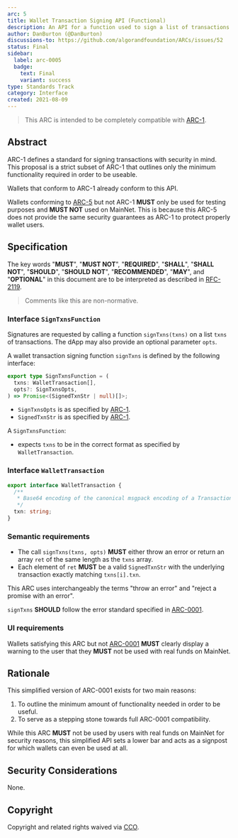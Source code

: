 ```yaml
---
arc: 5
title: Wallet Transaction Signing API (Functional)
description: An API for a function used to sign a list of transactions.
author: DanBurton (@DanBurton)
discussions-to: https://github.com/algorandfoundation/ARCs/issues/52
status: Final
sidebar:
  label: arc-0005
  badge:
    text: Final
    variant: success
type: Standards Track
category: Interface
created: 2021-08-09
---
```


> This ARC is intended to be completely compatible with [ARC-1](/standards/arcs/arc-0001).

## Abstract

ARC-1 defines a standard for signing transactions with security in mind. This proposal is a strict subset of ARC-1 that outlines only the minimum functionality required in order to be useable.

Wallets that conform to ARC-1 already conform to this API.

Wallets conforming to [ARC-5](/standards/arcs/arc-0005) but not ARC-1 **MUST** only be used for testing purposes and **MUST NOT** used on MainNet.
This is because this ARC-5 does not provide the same security guarantees as ARC-1 to protect properly wallet users.

## Specification

The key words "**MUST**", "**MUST NOT**", "**REQUIRED**", "**SHALL**", "**SHALL NOT**", "**SHOULD**", "**SHOULD NOT**", "**RECOMMENDED**", "**MAY**", and "**OPTIONAL**" in this document are to be interpreted as described in <a href="https://www.ietf.org/rfc/rfc2119.txt">RFC-2119</a>.

> Comments like this are non-normative.

### Interface `SignTxnsFunction`

Signatures are requested by calling a function `signTxns(txns)` on a list `txns` of transactions. The dApp may also provide an optional parameter `opts`.

A wallet transaction signing function `signTxns` is defined by the following interface:

```ts
export type SignTxnsFunction = (
  txns: WalletTransaction[],
  opts?: SignTxnsOpts,
) => Promise<(SignedTxnStr | null)[]>;
```

- `SignTxnsOpts` is as specified by [ARC-1](/standards/arcs/arc-0001#interface-signtxnsopts).
- `SignedTxnStr` is as specified by [ARC-1](/standards/arcs/arc-0001#interface-signedtxnstr).

A `SignTxnsFunction`:

- expects `txns` to be in the correct format as specified by `WalletTransaction`.

### Interface `WalletTransaction`

```ts
export interface WalletTransaction {
  /**
   * Base64 encoding of the canonical msgpack encoding of a Transaction.
   */
  txn: string;
}
```

### Semantic requirements

- The call `signTxns(txns, opts)` **MUST** either throw an error or return an array `ret` of the same length as the `txns` array.
- Each element of `ret` **MUST** be a valid `SignedTxnStr` with the underlying transaction exactly matching `txns[i].txn`.

This ARC uses interchangeably the terms "throw an error" and "reject a promise with an error".

`signTxns` **SHOULD** follow the error standard specified in [ARC-0001](/standards/arcs/arc-0001#error-standards).

### UI requirements

Wallets satisfying this ARC but not [ARC-0001](/standards/arcs/arc-0001) **MUST** clearly display a warning to the user that they **MUST** not be used with real funds on MainNet.

## Rationale

This simplified version of ARC-0001 exists for two main reasons:

1. To outline the minimum amount of functionality needed in order to be useful.
2. To serve as a stepping stone towards full ARC-0001 compatibility.

While this ARC **MUST** not be used by users with real funds on MainNet for security reasons, this simplified API sets a lower bar and acts as a signpost for which wallets can even be used at all.

## Security Considerations

None.

## Copyright

Copyright and related rights waived via <a href="https://creativecommons.org/publicdomain/zero/1.0/">CCO</a>.
